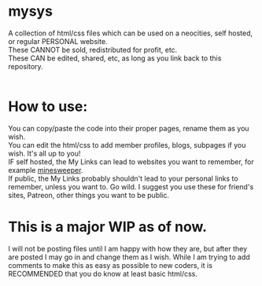 # mysys
A collection of html/css files which can be used on a neocities, self hosted, or regular PERSONAL website. <br>
These CANNOT be sold, redistributed for profit, etc. <br>
These CAN be edited, shared, etc, as long as you link back to this repository. <br><br>

# How to use:
You can copy/paste the code into their proper pages, rename them as you wish. <br>
You can edit the html/css to add member profiles, blogs, subpages if you wish. It's all up to you!<br>
IF self hosted, the My Links can lead to websites you want to remember, for example <a href="https://minesweeperonline.com">minesweeper</a>. <br>
If public, the My Links probably shouldn't lead to your personal links to remember, unless you want to. Go wild. I suggest you use these for friend's sites, Patreon, other things you want to be public.<br>

# This is a major WIP as of now.
I will not be posting files until I am happy with how they are, but after they are posted I may go in and change them as I wish. 
While I am trying to add comments to make this as easy as possible to new coders, it is RECOMMENDED that you do know at least basic html/css. 
